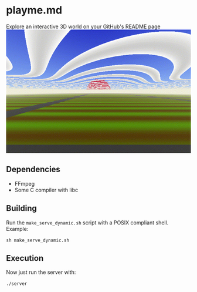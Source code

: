 # playme.md
Explore an interactive 3D world on your GitHub's README page
![](draw/baked/cool.gif)

## Dependencies
- FFmpeg
- Some C compiler with libc

## Building
Run the ```make_serve_dynamic.sh``` script with a POSIX compliant shell. Example:
```
sh make_serve_dynamic.sh
```

## Execution
Now just run the server with:
```
./server
```
